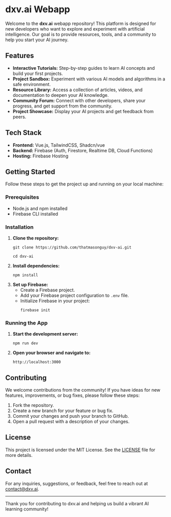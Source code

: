 <body>
    <h1>dxv.ai Webapp</h1>
    <p>Welcome to the <strong>dxv.ai</strong> webapp repository! This platform is designed for new developers who want to explore and experiment with artificial intelligence. Our goal is to provide resources, tools, and a community to help you start your AI journey.</p>
    <h2>Features</h2>
    <ul>
        <li><strong>Interactive Tutorials:</strong> Step-by-step guides to learn AI concepts and build your first projects.</li>
        <li><strong>Project Sandbox:</strong> Experiment with various AI models and algorithms in a safe environment.</li>
        <li><strong>Resource Library:</strong> Access a collection of articles, videos, and documentation to deepen your AI knowledge.</li>
        <li><strong>Community Forum:</strong> Connect with other developers, share your progress, and get support from the community.</li>
        <li><strong>Project Showcase:</strong> Display your AI projects and get feedback from peers.</li>
    </ul>
    <h2>Tech Stack</h2>
    <ul>
        <li><strong>Frontend:</strong> Vue.js, TailwindCSS, Shadcn/vue</li>
        <li><strong>Backend:</strong> Firebase (Auth, Firestore, Realtime DB, Cloud Functions)</li>
        <li><strong>Hosting:</strong> Firebase Hosting</li>
    </ul>
    <h2>Getting Started</h2>
    <p>Follow these steps to get the project up and running on your local machine:</p>
    <h3>Prerequisites</h3>
    <ul>
        <li>Node.js and npm installed</li>
        <li>Firebase CLI installed</li>
    </ul>
    <h3>Installation</h3>
    <ol>
        <li><strong>Clone the repository:</strong></li>
        <pre><code>git clone https://github.com/thatmasonguy/dxv-ai.git</code></pre>
        <pre><code>cd dxv-ai</code></pre>
        <li><strong>Install dependencies:</strong></li>
        <pre><code>npm install</code></pre>
        <li><strong>Set up Firebase:</strong>
            <ul>
                <li>Create a Firebase project.</li>
                <li>Add your Firebase project configuration to <code>.env</code> file.</li>
                <li>Initialize Firebase in your project:</li>
                <pre><code>firebase init</code></pre>
            </ul>
        </li>
    </ol>
    <h3>Running the App</h3>
    <ol>
        <li><strong>Start the development server:</strong></li>
        <pre><code>npm run dev</code></pre>
        <li><strong>Open your browser and navigate to:</strong></li>
        <pre><code>http://localhost:3000</code></pre>
    </ol>
    <h2>Contributing</h2>
    <p>We welcome contributions from the community! If you have ideas for new features, improvements, or bug fixes, please follow these steps:</p>
    <ol>
        <li>Fork the repository.</li>
        <li>Create a new branch for your feature or bug fix.</li>
        <li>Commit your changes and push your branch to GitHub.</li>
        <li>Open a pull request with a description of your changes.</li>
    </ol>
    <h2>License</h2>
    <p>This project is licensed under the MIT License. See the <a href="LICENSE">LICENSE</a> file for more details.</p>
    <h2>Contact</h2>
    <p>For any inquiries, suggestions, or feedback, feel free to reach out at <a href="mailto:contact@dxv.ai">contact@dxv.ai</a>.</p>
    <hr>
    <p>Thank you for contributing to dxv.ai and helping us build a vibrant AI learning community!</p>
</body>
